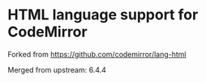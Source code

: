 # HTML language support for CodeMirror

Forked from https://github.com/codemirror/lang-html

Merged from upstream: 6.4.4
